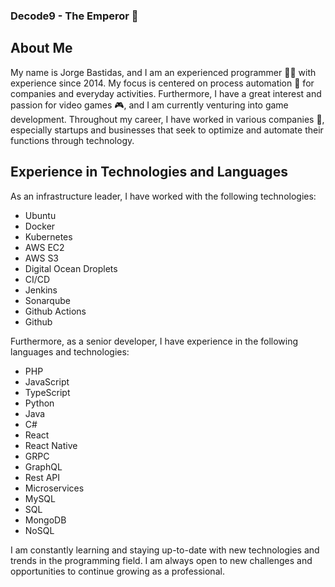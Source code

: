 ### Decode9 - The Emperor :japanese_ogre:

## About Me
My name is Jorge Bastidas, and I am an experienced programmer :technologist: with experience since 2014. My focus is centered on process automation :robot: for companies and everyday activities. Furthermore, I have a great interest and passion for video games :video_game:, and I am currently venturing into game development. Throughout my career, I have worked in various companies :office:, especially startups and businesses that seek to optimize and automate their functions through technology.

## Experience in Technologies and Languages

As an infrastructure leader, I have worked with the following technologies:

- Ubuntu
- Docker
- Kubernetes
- AWS EC2
- AWS S3
- Digital Ocean Droplets
- CI/CD
- Jenkins
- Sonarqube
- Github Actions
- Github

Furthermore, as a senior developer, I have experience in the following languages and technologies:

- PHP
- JavaScript
- TypeScript
- Python
- Java
- C#
- React
- React Native
- GRPC
- GraphQL
- Rest API
- Microservices
- MySQL
- SQL
- MongoDB
- NoSQL

I am constantly learning and staying up-to-date with new technologies and trends in the programming field. I am always open to new challenges and opportunities to continue growing as a professional.
